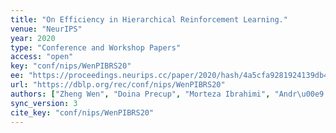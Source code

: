 ```yaml
---
title: "On Efficiency in Hierarchical Reinforcement Learning."
venue: "NeurIPS"
year: 2020
type: "Conference and Workshop Papers"
access: "open"
key: "conf/nips/WenPIBRS20"
ee: "https://proceedings.neurips.cc/paper/2020/hash/4a5cfa9281924139db466a8a19291aff-Abstract.html"
url: "https://dblp.org/rec/conf/nips/WenPIBRS20"
authors: ["Zheng Wen", "Doina Precup", "Morteza Ibrahimi", "Andr\u00e9 Barreto", "Benjamin Van Roy", "Satinder Singh"]
sync_version: 3
cite_key: "conf/nips/WenPIBRS20"
---
```

